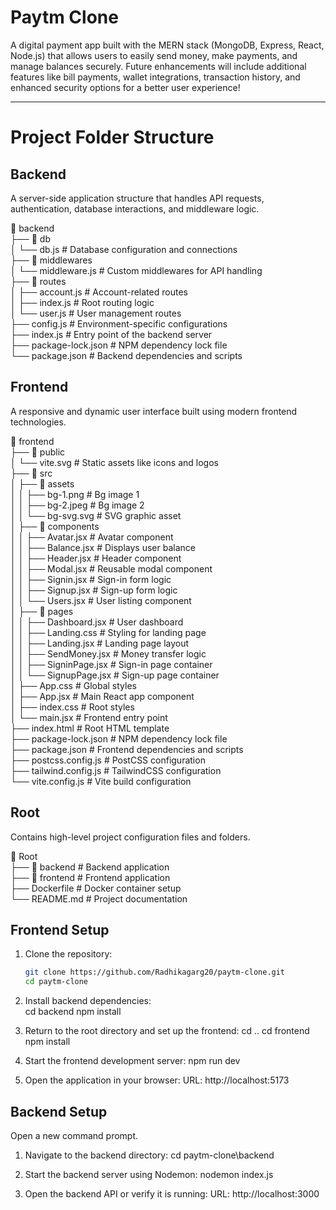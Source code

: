 # Paytm Clone  
A digital payment app built with the MERN stack (MongoDB, Express, React, Node.js) that allows users to easily send money, make payments, and manage balances securely. Future enhancements will include additional features like bill payments, wallet integrations, transaction history, and enhanced security options for a better user experience!

---

# Project Folder Structure  

## Backend  
A server-side application structure that handles API requests, authentication, database interactions, and middleware logic.

📂 backend  
├── 📂 db  
│   └── db.js               # Database configuration and connections  
├── 📂 middlewares  
│   └── middleware.js       # Custom middlewares for API handling  
├── 📂 routes  
│   ├── account.js          # Account-related routes  
│   ├── index.js            # Root routing logic  
│   └── user.js             # User management routes  
├── config.js               # Environment-specific configurations  
├── index.js                # Entry point of the backend server  
├── package-lock.json       # NPM dependency lock file  
└── package.json            # Backend dependencies and scripts


## Frontend  
A responsive and dynamic user interface built using modern frontend technologies.

📂 frontend  
├── 📂 public  
│   └── vite.svg               # Static assets like icons and logos  
├── 📂 src  
│   ├── 📂 assets  
│   │   ├── bg-1.png           # Bg image 1  
│   │   ├── bg-2.jpeg          # Bg image 2  
│   │   └── bg-svg.svg         # SVG graphic asset  
│   ├── 📂 components  
│   │   ├── Avatar.jsx         # Avatar component  
│   │   ├── Balance.jsx        # Displays user balance  
│   │   ├── Header.jsx         # Header component  
│   │   ├── Modal.jsx          # Reusable modal component  
│   │   ├── Signin.jsx         # Sign-in form logic  
│   │   ├── Signup.jsx         # Sign-up form logic  
│   │   └── Users.jsx          # User listing component  
│   ├── 📂 pages  
│   │   ├── Dashboard.jsx      # User dashboard  
│   │   ├── Landing.css        # Styling for landing page  
│   │   ├── Landing.jsx        # Landing page layout  
│   │   ├── SendMoney.jsx      # Money transfer logic  
│   │   ├── SigninPage.jsx     # Sign-in page container  
│   │   └── SignupPage.jsx     # Sign-up page container  
│   ├── App.css                # Global styles  
│   ├── App.jsx                # Main React app component  
│   ├── index.css              # Root styles  
│   └── main.jsx               # Frontend entry point  
├── index.html                 # Root HTML template  
├── package-lock.json          # NPM dependency lock file  
├── package.json               # Frontend dependencies and scripts  
├── postcss.config.js          # PostCSS configuration  
├── tailwind.config.js         # TailwindCSS configuration  
└── vite.config.js             # Vite build configuration   


## Root  
Contains high-level project configuration files and folders.

📂 Root  
├── 📂 backend                 # Backend application  
├── 📂 frontend                # Frontend application  
├── Dockerfile                 # Docker container setup  
└── README.md                  # Project documentation 


## Frontend Setup  

1. Clone the repository:  
     ```bash
     git clone https://github.com/Radhikagarg20/paytm-clone.git
     cd paytm-clone

2. Install backend dependencies:  
    cd backend
    npm install

3. Return to the root directory and set up the frontend:
    cd ..
    cd frontend
    npm install

4. Start the frontend development server:
    npm run dev

5. Open the application in your browser:
    URL: http://localhost:5173


## Backend Setup
Open a new command prompt.

1. Navigate to the backend directory:
    cd paytm-clone\backend

2. Start the backend server using Nodemon:
    nodemon index.js

3. Open the backend API or verify it is running:
    URL: http://localhost:3000
